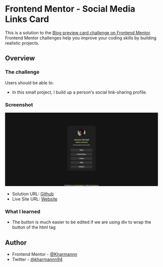 # Frontend Mentor - Social Media Links Card

This is a solution to the [Blog preview card challenge on Frontend Mentor](https://www.frontendmentor.io/challenges/social-links-profile-UG32l9m6dQ). Frontend Mentor challenges help you improve your coding skills by building realistic projects.

## Overview

### The challenge

Users should be able to:

- In this small project, I build up a person's social link-sharing profile.

### Screenshot

![](screenshot.jpg)

- Solution URL: [Github](https://github.com/Kharmannn/frontendmentor_socmed-links-card)
- Live Site URL: [Website](frontendmentorsocial-media-links-r3drq5w4g-kharmannns-projects.vercel.app)

### What I learned

- The button is much easier to be edited if we are using div to wrap the button of the html tag

## Author

- Frontend Mentor - [@Kharmannn](https://www.frontendmentor.io/profile/Kharmannn)
- Twitter - [@kharmannn94](https://x.com/kharmannn94)
